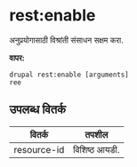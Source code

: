 # rest:enable
अनुप्रयोगासाठी विश्रांती संसाधन सक्षम करा.

**वापर:**
```
drupal rest:enable [arguments]
ree
```

## उपलब्ध वितर्क
वितर्क | तपशील
---------|-------------
resource-id | विशिष्ठ आयडी.
